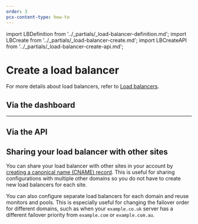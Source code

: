 ```yaml
---
order: 3
pcx-content-type: how-to
---
```


import LBDefinition from '../_partials/_load-balancer-definition.md';
import LBCreate from '../_partials/_load-balancer-create.md';
import LBCreateAPI from '../_partials/_load-balancer-create-api.md';

# Create a load balancer

<LBDefinition />

For more details about load balancers, refer to [Load balancers](/understand-basics/load-balancers).

## Via the dashboard

<LBCreate />

---

## Via the API

<LBCreateAPI />

## Sharing your load balancer with other sites

You can share your load balancer with other sites in your account by [creating a canonical name (CNAME) record](https://support.cloudflare.com/hc/articles/360019093151). This is useful for sharing configurations with multiple other domains so you do not have to create new load balancers for each site.

You can also configure separate load balancers for each domain and reuse monitors and pools. This is especially useful for changing the failover order for different domains, such as when your `example.co.uk` server has a different failover priority from `example.com` or `example.com.au`.
